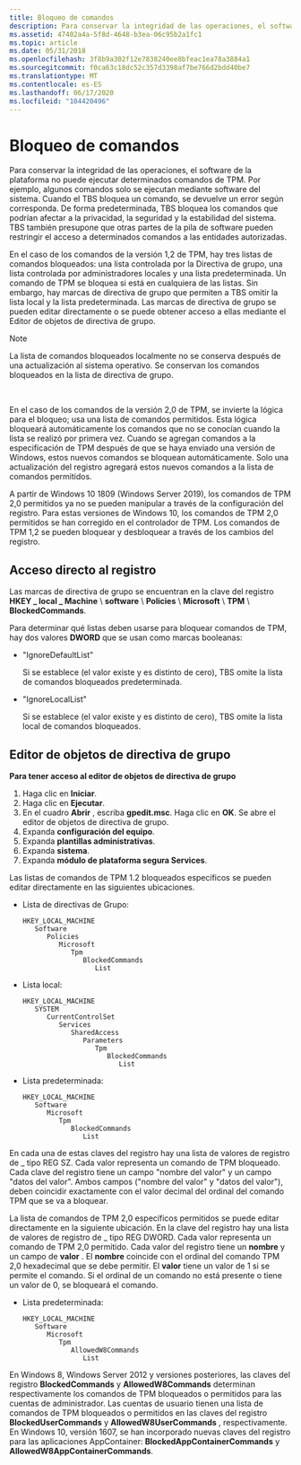 ```yaml
---
title: Bloqueo de comandos
description: Para conservar la integridad de las operaciones, el software de la plataforma no puede ejecutar determinados comandos de TPM.
ms.assetid: 47402a4a-5f8d-4648-b3ea-06c95b2a1fc1
ms.topic: article
ms.date: 05/31/2018
ms.openlocfilehash: 3f8b9a302f12e7838240ee8bfeac1ea78a3884a1
ms.sourcegitcommit: f0ca63c18dc52c357d3398af7be766d2bdd40be7
ms.translationtype: MT
ms.contentlocale: es-ES
ms.lasthandoff: 06/17/2020
ms.locfileid: "104420496"
---
```

# <a name="command-blocking"></a>Bloqueo de comandos

Para conservar la integridad de las operaciones, el software de la plataforma no puede ejecutar determinados comandos de TPM. Por ejemplo, algunos comandos solo se ejecutan mediante software del sistema. Cuando el TBS bloquea un comando, se devuelve un error según corresponda. De forma predeterminada, TBS bloquea los comandos que podrían afectar a la privacidad, la seguridad y la estabilidad del sistema. TBS también presupone que otras partes de la pila de software pueden restringir el acceso a determinados comandos a las entidades autorizadas.

En el caso de los comandos de la versión 1,2 de TPM, hay tres listas de comandos bloqueados: una lista controlada por la Directiva de grupo, una lista controlada por administradores locales y una lista predeterminada. Un comando de TPM se bloquea si está en cualquiera de las listas. Sin embargo, hay marcas de directiva de grupo que permiten a TBS omitir la lista local y la lista predeterminada. Las marcas de directiva de grupo se pueden editar directamente o se puede obtener acceso a ellas mediante el Editor de objetos de directiva de grupo.

> [!Note]  
> La lista de comandos bloqueados localmente no se conserva después de una actualización al sistema operativo. Se conservan los comandos bloqueados en la lista de directiva de grupo.

 

En el caso de los comandos de la versión 2,0 de TPM, se invierte la lógica para el bloqueo; usa una lista de comandos permitidos. Esta lógica bloqueará automáticamente los comandos que no se conocían cuando la lista se realizó por primera vez. Cuando se agregan comandos a la especificación de TPM después de que se haya enviado una versión de Windows, estos nuevos comandos se bloquean automáticamente. Solo una actualización del registro agregará estos nuevos comandos a la lista de comandos permitidos.

A partir de Windows 10 1809 (Windows Server 2019), los comandos de TPM 2,0 permitidos ya no se pueden manipular a través de la configuración del registro. Para estas versiones de Windows 10, los comandos de TPM 2,0 permitidos se han corregido en el controlador de TPM. Los comandos de TPM 1,2 se pueden bloquear y desbloquear a través de los cambios del registro. 

## <a name="direct-registry-access"></a>Acceso directo al registro

Las marcas de directiva de grupo se encuentran en la clave del registro **HKEY \_ local \_ Machine** \\ **software** \\ **Policies** \\ **Microsoft** \\ **TPM** \\ **BlockedCommands**.

Para determinar qué listas deben usarse para bloquear comandos de TPM, hay dos valores **DWORD** que se usan como marcas booleanas:

-   "IgnoreDefaultList"

    Si se establece (el valor existe y es distinto de cero), TBS omite la lista de comandos bloqueados predeterminada.

-   "IgnoreLocalList"

    Si se establece (el valor existe y es distinto de cero), TBS omite la lista local de comandos bloqueados.

## <a name="group-policy-object-editor"></a>Editor de objetos de directiva de grupo

**Para tener acceso al editor de objetos de directiva de grupo**

1.  Haga clic en **Iniciar**.
2.  Haga clic en **Ejecutar**.
3.  En el cuadro **Abrir** , escriba **gpedit.msc**. Haga clic en **OK**. Se abre el editor de objetos de directiva de grupo.
4.  Expanda **configuración del equipo**.
5.  Expanda **plantillas administrativas**.
6.  Expanda **sistema**.
7.  Expanda **módulo de plataforma segura Services**.

Las listas de comandos de TPM 1.2 bloqueados específicos se pueden editar directamente en las siguientes ubicaciones.

-   Lista de directivas de Grupo:

    ```
    HKEY_LOCAL_MACHINE
       Software
          Policies
             Microsoft
                Tpm
                   BlockedCommands
                      List
    ```

-   Lista local:

    ```
    HKEY_LOCAL_MACHINE
       SYSTEM
          CurrentControlSet
             Services
                SharedAccess
                   Parameters
                      Tpm
                         BlockedCommands
                            List
    ```

-   Lista predeterminada:

    ```
    HKEY_LOCAL_MACHINE
       Software
          Microsoft
             Tpm
                BlockedCommands
                   List
    ```

En cada una de estas claves del registro hay una lista de valores de registro de \_ tipo REG SZ. Cada valor representa un comando de TPM bloqueado. Cada clave del registro tiene un campo "nombre del valor" y un campo "datos del valor". Ambos campos ("nombre del valor" y "datos del valor"), deben coincidir exactamente con el valor decimal del ordinal del comando TPM que se va a bloquear.

La lista de comandos de TPM 2,0 específicos permitidos se puede editar directamente en la siguiente ubicación. En la clave del registro hay una lista de valores de registro de \_ tipo REG DWORD. Cada valor representa un comando de TPM 2,0 permitido. Cada valor del registro tiene un **nombre** y un campo de **valor** . El **nombre** coincide con el ordinal del comando TPM 2,0 hexadecimal que se debe permitir. El **valor** tiene un valor de 1 si se permite el comando. Si el ordinal de un comando no está presente o tiene un valor de 0, se bloqueará el comando.

-   Lista predeterminada:

    ```
    HKEY_LOCAL_MACHINE
       Software
          Microsoft
             Tpm
                AllowedW8Commands
                   List
    ```

En Windows 8, Windows Server 2012 y versiones posteriores, las claves del registro **BlockedCommands** y **AllowedW8Commands** determinan respectivamente los comandos de TPM bloqueados o permitidos para las cuentas de administrador. Las cuentas de usuario tienen una lista de comandos de TPM bloqueados o permitidos en las claves del registro **BlockedUserCommands** y **AllowedW8UserCommands** , respectivamente. En Windows 10, versión 1607, se han incorporado nuevas claves del registro para las aplicaciones AppContainer: **BlockedAppContainerCommands** y **AllowedW8AppContainerCommands**.

 

 




